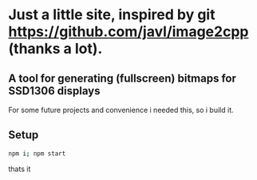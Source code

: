 # Just a little site, inspired by git https://github.com/javl/image2cpp (thanks a lot).
## A tool for generating (fullscreen) bitmaps for SSD1306 displays
For some future projects and convenience i needed this, so i build it.

## Setup
```bash
npm i; npm start
```
thats it
